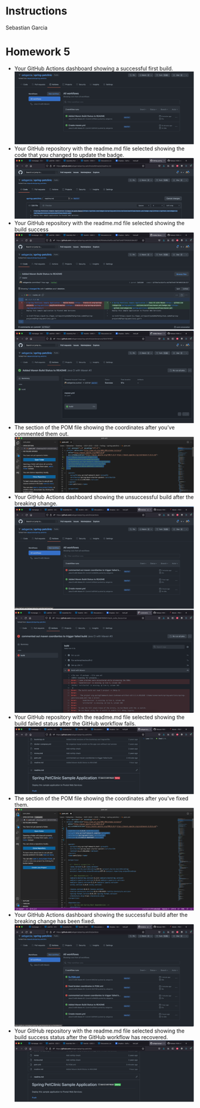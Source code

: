 # Instructions
Sebastian Garcia

# Homework 5 
- Your GitHub Actions dashboard showing a successful first build.
![First Build (see the bottom build on the menu)](images/first-build.png)
- Your GitHub repository with the readme.md file selected showing the code that you changed to update the badge.
![GitHub Readme with code highlighted](images/github-readme.png)
- Your GitHub repository with the readme.md file selected showing the build success
![GitHub Readme with Build Success highlighted](images/read-me-build.png)
![Screenshot of Build Passing](images/read-me-build-success.png)
- The section of the POM file showing the coordinates after you’ve commented them out.
![Maven Commmented Code](images/maven-coordinate-comment.png)
- Your GitHub Actions dashboard showing the unsuccessful build after the breaking change.
![Failed Dashboard](images/github-dash-fail.png)
![Failed Detail](images/maven-failed-build.png)
- Your GitHub repository with the readme.md file selected showing the build failed status after the GitHub workflow fails.
![Failed Detail](images/readme-failed-build.png)
- The section of the POM file showing the coordinates after you’ve fixed them.
![POM.xml fixed](images/pom-fixed.png)
- Your GitHub Actions dashboard showing the successful build after the breaking change has been fixed.
![Fixed Dashboard](images/github-dash-fixed.png)
-  Your GitHub repository with the readme.md file selected showing the build success status after the GitHub workflow has recovered.
![Repo Fixed](images/readme-fixed-2.png)

